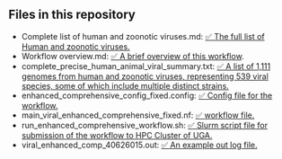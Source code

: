 ## Files in this repository
- Complete list of human and zoonotic viruses.md: [✅ The full list of Human and zoonotic viruses.](https://github.com/pengsihua2023/wastewater_viral_detection/blob/main/Complete%20list%20of%20human%20and%20zoonotic%20viruses.md)
- Workflow overview.md: [✅ A brief overview of this workflow](https://github.com/pengsihua2023/wastewater_viral_detection/blob/main/Workflow%20overview.md).
- complete_precise_human_animal_viral_summary.txt: [✅ A list of 1,111 genomes from human and zoonotic viruses, representing 539 viral species, some of which include multiple distinct strains.](https://github.com/pengsihua2023/wastewater_viral_detection/blob/main/complete_precise_human_animal_viral_summary.txt)
- enhanced_comprehensive_config_fixed.config: [✅ Config file for the workflow.](https://github.com/pengsihua2023/wastewater_viral_detection/blob/main/enhanced_comprehensive_config_fixed.config)
- main_viral_enhanced_comprehensive_fixed.nf: [✅ workflow file.](https://github.com/pengsihua2023/wastewater_viral_detection/blob/main/main_viral_enhanced_comprehensive_fixed.nf)
- run_enhanced_comprehensive_workflow.sh: [✅ Slurm script file for submission of the workflow to HPC Cluster of UGA.](https://github.com/pengsihua2023/wastewater_viral_detection/blob/main/run_enhanced_comprehensive_workflow.sh)
- viral_enhanced_comp_40626015.out: [✅ An example out log file.](https://github.com/pengsihua2023/wastewater_viral_detection/blob/main/viral_enhanced_comp_40626015.out)
